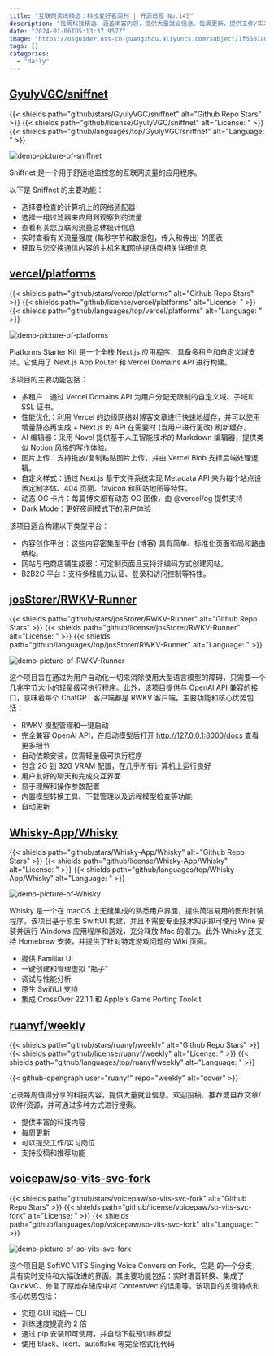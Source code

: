 ```yaml
---
title: "互联网资讯精选：科技爱好者周刊 | 开源日报 No.145"
description: "每周科技精选，涵盖丰富内容，提供大量就业信息。每周更新，提供工作/实习岗位，支持投稿和推荐。"
date: "2024-01-06T05:13:37.957Z"
image: "https://osguider.oss-cn-guangzhou.aliyuncs.com/subject/1f5501a020e8a46596b1e6ca60de74d2.png"
tags: []
categories:
  - "daily"
---
```


## [GyulyVGC/sniffnet](https://github.com/GyulyVGC/sniffnet)

{{< shields path="github/stars/GyulyVGC/sniffnet" alt="Github Repo Stars" >}} {{< shields path="github/license/GyulyVGC/sniffnet" alt="License: " >}} {{< shields path="github/languages/top/GyulyVGC/sniffnet" alt="Language: " >}}

![demo-picture-of-sniffnet](https://picgo-daily.oss-cn-guangzhou.aliyuncs.com/picgo-daily/2023/4f9b4ee05672a46e700358c02c258745.png)

Sniffnet 是一个用于舒适地监控您的互联网流量的应用程序。

以下是 Sniffnet 的主要功能：

- 选择要检查的计算机上的网络适配器
- 选择一组过滤器来应用到观察到的流量
- 查看有关您互联网流量总体统计信息
- 实时查看有关流量强度 (每秒字节和数据包，传入和传出) 的图表
- 获取与您交换通信内容的主机名和网络提供商相关详细信息
  
## [vercel/platforms](https://github.com/vercel/platforms)

{{< shields path="github/stars/vercel/platforms" alt="Github Repo Stars" >}} {{< shields path="github/license/vercel/platforms" alt="License: " >}} {{< shields path="github/languages/top/vercel/platforms" alt="Language: " >}}

![demo-picture-of-platforms](https://picgo-daily.oss-cn-guangzhou.aliyuncs.com/picgo-daily/2023/299cb83ba53055a7d3a937e86554a39f.png)

Platforms Starter Kit 是一个全栈 Next.js 应用程序，具备多租户和自定义域支持。它使用了 Next.js App Router 和 Vercel Domains API 进行构建。

该项目的主要功能包括：

- 多租户：通过 Vercel Domains API 为用户分配无限制的自定义域、子域和 SSL 证书。
- 性能优化：利用 Vercel 的边缘网络对博客文章进行快速地缓存，并可以使用增量静态再生成 + Next.js 的  API 在需要时 (当用户进行更改) 刷新缓存。
- AI 编辑器：采用 Novel 提供基于人工智能技术的 Markdown 编辑器，提供类似 Notion 风格的写作体验。
- 图片上传：支持拖放/复制粘贴图片上传，并由 Vercel Blob 支撑后端处理逻辑。
- 自定义样式：通过 Next.js 基于文件系统实现 Metadata API 来为每个站点设置定制字体、404 页面、favicon 和网站地图等特性。
- 动态 OG 卡片：每篇博文都有动态 OG 图像，由 @vercel/og 提供支持
- Dark Mode：更好夜间模式下的用户体验

该项目适合构建以下类型平台：

- 内容创作平台：这些内容密集型平台 (博客) 具有简单、标准化页面布局和路由结构。
- 网站与电商店铺生成器：可定制页面且支持非编码方式创建网站。
- B2B2C 平台：支持多租能力认证、登录和访问控制等特性。
  
## [josStorer/RWKV-Runner](https://github.com/josStorer/RWKV-Runner)

{{< shields path="github/stars/josStorer/RWKV-Runner" alt="Github Repo Stars" >}} {{< shields path="github/license/josStorer/RWKV-Runner" alt="License: " >}} {{< shields path="github/languages/top/josStorer/RWKV-Runner" alt="Language: " >}}

![demo-picture-of-RWKV-Runner](https://osguider.oss-cn-guangzhou.aliyuncs.com/subject/e0e7bd5c4f8daf980ff7c0f261bb3bbd.png)

这个项目旨在通过为用户自动化一切来消除使用大型语言模型的障碍，只需要一个几兆字节大小的轻量级可执行程序。此外，该项目提供与 OpenAI API 兼容的接口，意味着每个 ChatGPT 客户端都是 RWKV 客户端。主要功能和核心优势包括：

- RWKV 模型管理和一键启动
- 完全兼容 OpenAI API，在启动模型后打开 <http://127.0.0.1:8000/docs> 查看更多细节
- 自动依赖安装，仅需轻量级可执行程序
- 包含 2G 到 32G VRAM 配置，在几乎所有计算机上运行良好
- 用户友好的聊天和完成交互界面
- 易于理解和操作参数配置
- 内置模型转换工具、下载管理以及远程模型检查等功能  
- 自动更新
  
## [Whisky-App/Whisky](https://github.com/Whisky-App/Whisky)

{{< shields path="github/stars/Whisky-App/Whisky" alt="Github Repo Stars" >}} {{< shields path="github/license/Whisky-App/Whisky" alt="License: " >}} {{< shields path="github/languages/top/Whisky-App/Whisky" alt="Language: " >}}

![demo-picture-of-Whisky](https://picgo-daily.oss-cn-guangzhou.aliyuncs.com/picgo-daily/2023/cd3e1ab2f6f72057af42e3595b786ad0.png)

Whisky 是一个在 macOS 上无缝集成的熟悉用户界面，提供简洁易用的图形封装程序。该项目基于原生 SwiftUI 构建，并且不需要专业技术知识即可使用 Wine 安装并运行 Windows 应用程序和游戏，充分释放 Mac 的潜力。此外 Whisky 还支持 Homebrew 安装，并提供了针对特定游戏问题的 Wiki 页面。

- 提供 Familiar UI
- 一键创建和管理虚拟 “瓶子”
- 调试与性能分析
- 原生 SwiftUI 支持
- 集成 CrossOver 22.1.1 和 Apple's Game Porting Toolkit
  
## [ruanyf/weekly](https://github.com/ruanyf/weekly)

{{< shields path="github/stars/ruanyf/weekly" alt="Github Repo Stars" >}} {{< shields path="github/license/ruanyf/weekly" alt="License: " >}} {{< shields path="github/languages/top/ruanyf/weekly" alt="Language: " >}}

{{< github-opengraph user="ruanyf" repo="weekly" alt="cover" >}}

记录每周值得分享的科技内容，提供大量就业信息。欢迎投稿、推荐或自荐文章/软件/资源，并可通过多种方式进行搜索。

- 提供丰富的科技内容
- 每周更新
- 可以提交工作/实习岗位
- 支持投稿和推荐功能
  
## [voicepaw/so-vits-svc-fork](https://github.com/voicepaw/so-vits-svc-fork)

{{< shields path="github/stars/voicepaw/so-vits-svc-fork" alt="Github Repo Stars" >}} {{< shields path="github/license/voicepaw/so-vits-svc-fork" alt="License: " >}} {{< shields path="github/languages/top/voicepaw/so-vits-svc-fork" alt="Language: " >}}

![demo-picture-of-so-vits-svc-fork](https://osguider.oss-cn-guangzhou.aliyuncs.com/subject/908bcf374d19446ac7b25028408147cf.png)

这个项目是 SoftVC VITS Singing Voice Conversion Fork，它是  的一个分支，具有实时支持和大幅改进的界面。其主要功能包括：实时语音转换、集成了 QuickVC、修复了原始存储库中对 ContentVec 的误用等。该项目的关键特点和核心优势包括：

- 实现 GUI 和统一 CLI
- 训练速度提高约 2 倍
- 通过 pip 安装即可使用，并自动下载预训练模型
- 使用 black、isort、autoflake 等完全格式化代码
  
